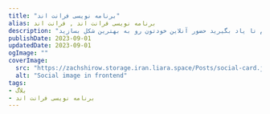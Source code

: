 ```yaml
---
title: "برنامه نویسی فرانت اند"
alias: برنامه نویسی فرانت اند , فرانت اند
description: "تجربه هایی که در خصوص برنامه نویسی فرانت اند دارم رو باهاتون به اشتراک میذارم تا یاد بگیرید حضور آنلاین خودتون رو به بهترین شکل بسازید."
publishDate: 2023-09-01
updatedDate: 2023-09-01
ogImage: ""
coverImage: 
  src: "https://zachshirow.storage.iran.liara.space/Posts/social-card.jpg"
  alt: "Social image in frontend"
tags: 
- بلاگ
- برنامه نویسی فرانت اند
---
```



